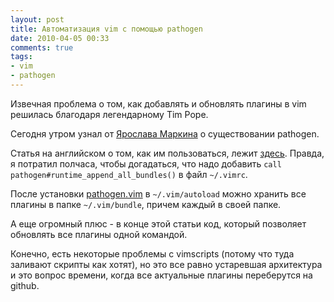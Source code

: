 ```yaml
---
layout: post
title: Автоматизация vim с помощью pathogen
date: 2010-04-05 00:33
comments: true
tags: 
- vim
- pathogen
---
```

Извечная проблема о том, как добавлять и обновлять плагины в vim решилась благодаря легендарному Tim Pope.

Сегодня утром узнал от <a href="http://twitter.com/yaroslav">Ярослава Маркина</a> о существовании pathogen.

Статья на английском о том, как им пользоваться, лежит <a
href="http://tammersaleh.com/posts/the-modern-vim-config-with-pathogen">здесь</a>. Правда, я потратил полчаса, чтобы
догадаться, что надо добавить <code>call pathogen#runtime_append_all_bundles()</code> в файл <code>~/.vimrc</code>.

После установки <a href="http://github.com/tpope/vim-pathogen/raw/master/autoload/pathogen.vim">pathogen.vim</a> в
<code>~/.vim/autoload</code> можно хранить все плагины в папке <code>~/.vim/bundle</code>, причем каждый в своей папке.

А еще огромный плюс - в конце этой статьи код, который позволяет обновлять все плагины одной командой.

Конечно, есть некоторые проблемы с vimscripts (потому что туда заливают скрипты как хотят), но это все равно устаревшая
архитектура и это вопрос времени, когда все актуальные плагины переберутся на github.
